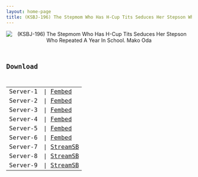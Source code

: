 ```yaml
---
layout: home-page
title: (KSBJ-196) The Stepmom Who Has H-Cup Tits Seduces Her Stepson Who Repeated A Year In School. Mako Oda
---
```

<center>
<img src="https://blogger.googleusercontent.com/img/b/R29vZ2xl/AVvXsEjuYa88gjkiKTsTteLMt7AnlbCIIy-oK2gO071eYYRJ7fJlHl8bdlhUgNNAWF25W8fT4djaHLPW6JSVNcCmJTILDydZKltjSsUISOFESviMooqs5TxWVDf6UeWmgrHbnwm8cUTYd0Ee-Ev_K0MDepfJWdYkQ9XIuUUn1H5w8IUb8cPGgAe7xcqO0MII/s1600/ksbj196pl.jpg" alt="(KSBJ-196) The Stepmom Who Has H-Cup Tits Seduces Her Stepson Who Repeated A Year In School. Mako Oda">
</center>
<pre><code>
<h2>Download</h2>
<table><tbody>
<tr>
<td>Server-1</td>
<td>| <a href="https://fakyutube.com/f/0jykdtlpz2pe-px" target="_blank">Fembed</a></td>
</tr>
<tr>
<td>Server-2</td>
<td>| <a href="https://watchjavnow.xyz/f/jd1egud-zw-8xxr" target="_blank">Fembed</a></td>
</tr>
<tr>
<td>Server-3</td>
<td>| <a href="https://mycloudzz.com/f/rxgelue0rwkw3p8" target="_blank">Fembed</a></td>
</tr>
<tr>
<td>Server-4</td>
<td>| <a href="https://mycloudzz.com/f/7jde0cgwpd--3wg" target="_blank">Fembed</a></td>
</tr>
<tr>
<td>Server-5</td>
<td>| <a href="https://mycloudzz.com/f/x5grqc5ljmggpk5" target="_blank">Fembed</a></td>
</tr>
<tr>
<td>Server-6</td>
<td>| <a href="https://vanfem.com/f/p84-0im6wq5q0dn" target="_blank">Fembed</a></td>
</tr>
<tr>
<td>Server-7</td>
<td>| <a href="https://streamsb.net/d/9lcl7zc1bvov.html" target="_blank">StreamSB</a></td>
</tr>
<tr>
<td>Server-8</td>
<td>| <a href="https://javside.com/d/esoi8vp4ru4h.html" target="_blank">StreamSB</a></td>
</tr>
<tr>
<td>Server-9</td>
<td>| <a href="https://sbfull.com/d/xwkdxvhomqir.html" target="_blank">StreamSB</a></td>
</tr>
</tbody></table>
</code></pre>
